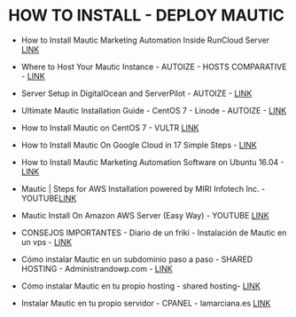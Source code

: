 # HOW TO INSTALL - DEPLOY MAUTIC

* How to Install Mautic Marketing Automation Inside RunCloud Server [LINK](https://blog.runcloud.io/2017/04/10/how-to-install-mautic-marketing-automation-inside-runcloud-server.html)

* Where to Host Your Mautic Instance - AUTOIZE - HOSTS COMPARATIVE - [LINK](https://autoize.com/host-mautic-instance/)

* Server Setup in DigitalOcean and ServerPilot - AUTOIZE - [LINK](https://autoize.com/install-mautic-cloud-vps/)

* Ultimate Mautic Installation Guide - CentOS 7 - Linode - AUTOIZE - [LINK](https://autoize.com/mautic-installation-guide-centos/)

* How to Install Mautic on CentOS 7 - VULTR [LINK](https://www.vultr.com/docs/how-to-install-mautic-on-centos-7)

* How to Install Mautic On Google Cloud in 17 Simple Steps - [LINK](https://medium.com/creginet/how-to-install-mautic-on-google-cloud-in-17-simple-steps-acd9b5e92fe4)

* How to Install Mautic Marketing Automation Software on Ubuntu 16.04 - [LINK](https://www.linuxbabe.com/ubuntu/install-mautic-onubuntu-16-04-marketing-automation-software)

* Mautic | Steps for AWS Installation powered by MIRI Infotech Inc. - YOUTUBE[LINK](https://www.youtube.com/watch?v=7y4NXXMtPRE)

* Mautic Install On Amazon AWS Server (Easy Way) - YOUTUBE [LINK](https://www.youtube.com/watch?v=tCB5iBIEycw)

* CONSEJOS IMPORTANTES - Diario de un friki - Instalación de Mautic en un vps - [LINK](https://diariodeunfriki.com/instalacion-de-mautic-en-un-vps/)

* Cómo instalar Mautic en un subdominio paso a paso - SHARED HOSTING - Administrandowp.com - [LINK](https://www.administrandowp.com/instalar-mautic-subdominio/)

* Cómo instalar Mautic en tu propio hosting - shared hosting- [LINK](http://ivettefarreprat.com/como-instalar-mautic-en-tu-propio-hosting/)

* Instalar Mautic en tu propio servidor - CPANEL - lamarciana.es [LINK](https://lamarciana.es/instalar-mautic/)
